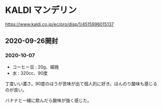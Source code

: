 # KALDI マンデリン

<https://www.kaldi.co.jp/ec/pro/disp/1/4515996015137>

## 2020-09-26開封

### 2020-10-07

- コーヒー豆 : 20g、細挽
- 水 : 320cc、90度

丁度いい濃さ。90度のほうが苦味が出て個人的に好き。ほんのり酸味も感じるのが良い。

バナナと一緒に飲んだら酸味が強く感じた。
